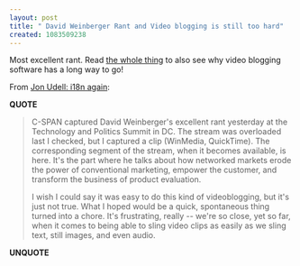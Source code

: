 ```yaml
---
layout: post
title: " David Weinberger Rant and Video blogging is still too hard"
created: 1083509238
---
```

Most excellent rant.  Read <a href="http://weblog.infoworld.com/udell/2004/04/27.html#a984">the whole thing</a> to also see why video blogging software has a long way to go!

From <a href="http://weblog.infoworld.com/udell/2004/04/27.html#a984">Jon Udell: i18n again</a>:
<p><strong>QUOTE</strong></p><blockquote>C-SPAN captured David Weinberger's excellent rant yesterday at the Technology and Politics Summit in DC. The stream was overloaded last I checked, but I captured a clip (WinMedia, QuickTime). The corresponding segment of the stream, when it becomes available, is here. It's the part where he talks about how networked markets erode the power of conventional marketing, empower the customer, and transform the business of product evaluation.

I wish I could say it was easy to do this kind of videoblogging, but it's just not true. What I hoped would be a quick, spontaneous thing turned into a chore. It's frustrating, really -- we're so close, yet so far, when it comes to being able to sling video clips as easily as we sling text, still images, and even audio.</blockquote><p><strong>UNQUOTE</strong></p>

